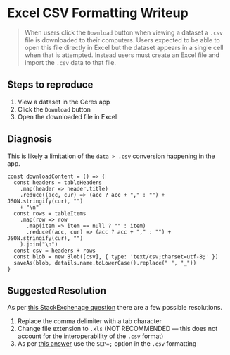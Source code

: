 # Excel CSV Formatting Writeup

> When users click the `Download` button when viewing a dataset a `.csv` file is downloaded to their computers. Users expected to be able to open this file directly in Excel but the dataset appears in a single cell when that is attempted. Instead users must create an Excel file and import the `.csv` data to that file.

## Steps to reproduce

1. View a dataset in the Ceres app
1. Click the `Download` button
1. Open the downloaded file in Excel

## Diagnosis

This is likely a limitation of the `data > .csv` conversion happening in the app.

```
const downloadContent = () => {
  const headers = tableHeaders
    .map(header => header.title)
    .reduce((acc, cur) => (acc ? acc + "," : "") + JSON.stringify(cur), "")
    + "\n"
  const rows = tableItems
    .map(row => row
      .map(item => item == null ? "" : item)
      .reduce((acc, cur) => (acc ? acc + "," : "") + JSON.stringify(cur), "")
    ).join("\n")
  const csv = headers + rows
  const blob = new Blob([csv], { type: 'text/csv;charset=utf-8;' })
  saveAs(blob, details.name.toLowerCase().replace(" ", "_"))
}
```

## Suggested Resolution

As per [this StackExchenage question](https://superuser.com/questions/238944/how-to-force-excel-to-open-csv-files-with-data-arranged-in-columns) there are a few possible resolutions.

1. Replace the comma delimiter with a tab character
1. Change file extension to `.xls` (NOT RECOMMENDED — this does not account for the interoperability of the `.csv` format)
1. As per [this answer](https://superuser.com/a/1222081) use the `SEP=;` option in the `.csv` formatting